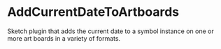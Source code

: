 # AddCurrentDateToArtboards
Sketch plugin that adds the current date to a symbol instance on one or more art boards in a variety of formats.
